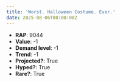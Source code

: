```yaml
---
title: 'Worst. Halloween Costume. Ever.'
date: 2025-08-06T00:00:00Z
---
```

- **RAP**: 9044
- **Value**: -1
- **Demand level**: -1
- **Trend**: -1
- **Projected?**: True
- **Hyped?**: True
- **Rare?**: True
